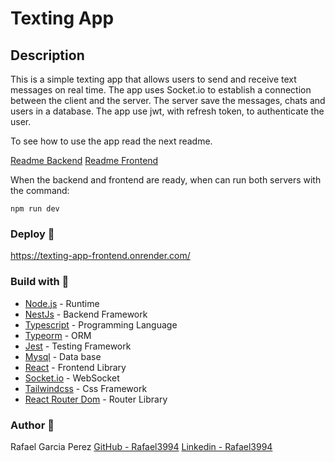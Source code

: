 # Texting App

## Description

This is a simple texting app that allows users to send and receive text messages on real time. The app uses Socket.io to establish a connection between the client and the server. The server save the messages, chats and users in a database. The app use jwt, with refresh token, to authenticate the user.

To see how to use the app read the next readme.

[Readme Backend](./apps/backend/README.md)
[Readme Frontend](./apps/frontend/README.md)

When the backend and frontend are ready, when can run both servers with the command:
```
npm run dev
```

### Deploy 🚀
https://texting-app-frontend.onrender.com/

### Build with 🔨
* [Node.js](https://nodejs.org/es/) - Runtime
* [NestJs](https://nestjs.com/) - Backend Framework
* [Typescript](https://www.typescriptlang.org/) - Programming Language
* [Typeorm](https://typeorm.io/) - ORM
* [Jest](https://jestjs.io/) - Testing Framework
* [Mysql](https://www.mysql.com) - Data base
* [React](https://es.react.dev/) - Frontend Library
* [Socket.io](https://socket.io/) - WebSocket
* [Tailwindcss](https://tailwindcss.com/) - Css Framework
* [React Router Dom](https://reactrouter.com/en/main) - Router Library
  
### Author 👑
Rafael Garcia Perez
[GitHub - Rafael3994](https://github.com/Rafael3994)
[Linkedin - Rafael3994](https://www.linkedin.com/in/rafael3994/)

